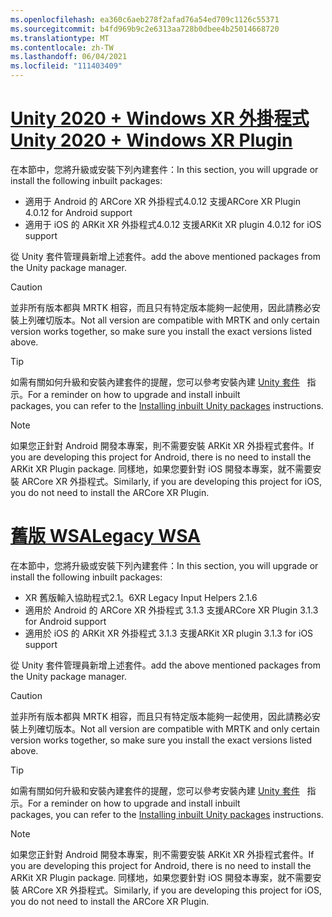 ```yaml
---
ms.openlocfilehash: ea360c6aeb278f2afad76a54ed709c1126c55371
ms.sourcegitcommit: b4fd969b9c2e6313aa728b0dbee4b25014668720
ms.translationtype: MT
ms.contentlocale: zh-TW
ms.lasthandoff: 06/04/2021
ms.locfileid: "111403409"
---
```

# <a name="unity-2020--windows-xr-plugin"></a>[<span data-ttu-id="a6635-101">Unity 2020 + Windows XR 外掛程式</span><span class="sxs-lookup"><span data-stu-id="a6635-101">Unity 2020 + Windows XR Plugin</span></span>](#tab/winxr)

<span data-ttu-id="a6635-102">在本節中，您將升級或安裝下列內建套件：</span><span class="sxs-lookup"><span data-stu-id="a6635-102">In this section, you will upgrade or install the following inbuilt packages:</span></span>

* <span data-ttu-id="a6635-103">適用于 Android 的 ARCore XR 外掛程式4.0.12 支援</span><span class="sxs-lookup"><span data-stu-id="a6635-103">ARCore XR Plugin 4.0.12 for Android support</span></span>
* <span data-ttu-id="a6635-104">適用于 iOS 的 ARKit XR 外掛程式4.0.12 支援</span><span class="sxs-lookup"><span data-stu-id="a6635-104">ARKit XR plugin 4.0.12 for iOS support</span></span>

<span data-ttu-id="a6635-105">從 Unity 套件管理員新增上述套件。</span><span class="sxs-lookup"><span data-stu-id="a6635-105">add the above mentioned packages from the Unity package manager.</span></span>

> [!CAUTION]
> <span data-ttu-id="a6635-106">並非所有版本都與 MRTK 相容，而且只有特定版本能夠一起使用，因此請務必安裝上列確切版本。</span><span class="sxs-lookup"><span data-stu-id="a6635-106">Not all version are compatible with MRTK and only certain version works together, so make sure you install the exact versions listed above.</span></span>

>[!TIP]
> <span data-ttu-id="a6635-107">如需有關如何升級和安裝內建套件的提醒，您可以參考安裝內建 [Unity 套件](../mr-learning-asa-02.md#installing-inbuilt-unity-packages-and-importing-the-tutorial-assets)   指示。</span><span class="sxs-lookup"><span data-stu-id="a6635-107">For a reminder on how to upgrade and install inbuilt packages, you can refer to the [Installing inbuilt Unity packages](../mr-learning-asa-02.md#installing-inbuilt-unity-packages-and-importing-the-tutorial-assets) instructions.</span></span>

> [!NOTE]
> <span data-ttu-id="a6635-108">如果您正針對 Android 開發本專案，則不需要安裝 ARKit XR 外掛程式套件。</span><span class="sxs-lookup"><span data-stu-id="a6635-108">If you are developing this project for Android, there is no need to install the ARKit XR Plugin package.</span></span> <span data-ttu-id="a6635-109">同樣地，如果您要針對 iOS 開發本專案，就不需要安裝 ARCore XR 外掛程式。</span><span class="sxs-lookup"><span data-stu-id="a6635-109">Similarly, if you are developing this project for iOS, you do not need to install the ARCore XR Plugin.</span></span>

# <a name="legacy-wsa"></a>[<span data-ttu-id="a6635-110">舊版 WSA</span><span class="sxs-lookup"><span data-stu-id="a6635-110">Legacy WSA</span></span>](#tab/wsa)

<span data-ttu-id="a6635-111">在本節中，您將升級或安裝下列內建套件：</span><span class="sxs-lookup"><span data-stu-id="a6635-111">In this section, you will upgrade or install the following inbuilt packages:</span></span>

* <span data-ttu-id="a6635-112">XR 舊版輸入協助程式2.1。6</span><span class="sxs-lookup"><span data-stu-id="a6635-112">XR Legacy Input Helpers 2.1.6</span></span>
* <span data-ttu-id="a6635-113">適用於 Android 的 ARCore XR 外掛程式 3.1.3 支援</span><span class="sxs-lookup"><span data-stu-id="a6635-113">ARCore XR Plugin 3.1.3 for Android support</span></span>
* <span data-ttu-id="a6635-114">適用於 iOS 的 ARKit XR 外掛程式 3.1.3 支援</span><span class="sxs-lookup"><span data-stu-id="a6635-114">ARKit XR plugin 3.1.3 for iOS support</span></span>

<span data-ttu-id="a6635-115">從 Unity 套件管理員新增上述套件。</span><span class="sxs-lookup"><span data-stu-id="a6635-115">add the above mentioned packages from the Unity package manager.</span></span>

> [!CAUTION]
> <span data-ttu-id="a6635-116">並非所有版本都與 MRTK 相容，而且只有特定版本能夠一起使用，因此請務必安裝上列確切版本。</span><span class="sxs-lookup"><span data-stu-id="a6635-116">Not all version are compatible with MRTK and only certain version works together, so make sure you install the exact versions listed above.</span></span>

>[!TIP]
> <span data-ttu-id="a6635-117">如需有關如何升級和安裝內建套件的提醒，您可以參考安裝內建 [Unity 套件](../mr-learning-asa-02.md#installing-inbuilt-unity-packages-and-importing-the-tutorial-assets)   指示。</span><span class="sxs-lookup"><span data-stu-id="a6635-117">For a reminder on how to upgrade and install inbuilt packages, you can refer to the [Installing inbuilt Unity packages](../mr-learning-asa-02.md#installing-inbuilt-unity-packages-and-importing-the-tutorial-assets) instructions.</span></span>

> [!NOTE]
> <span data-ttu-id="a6635-118">如果您正針對 Android 開發本專案，則不需要安裝 ARKit XR 外掛程式套件。</span><span class="sxs-lookup"><span data-stu-id="a6635-118">If you are developing this project for Android, there is no need to install the ARKit XR Plugin package.</span></span> <span data-ttu-id="a6635-119">同樣地，如果您要針對 iOS 開發本專案，就不需要安裝 ARCore XR 外掛程式。</span><span class="sxs-lookup"><span data-stu-id="a6635-119">Similarly, if you are developing this project for iOS, you do not need to install the ARCore XR Plugin.</span></span>
